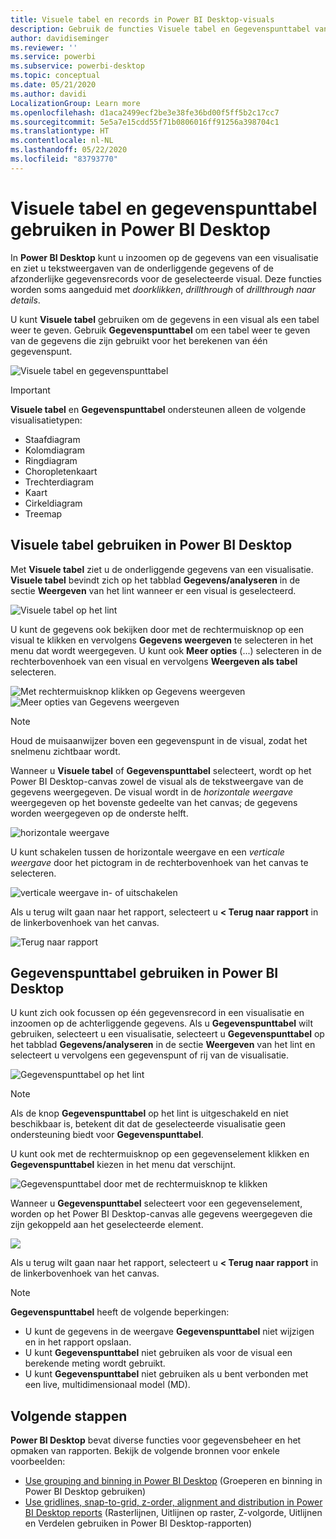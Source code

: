 ```yaml
---
title: Visuele tabel en records in Power BI Desktop-visuals
description: Gebruik de functies Visuele tabel en Gegevenspunttabel van Power BI Desktop om in te zoomen op gegevens
author: davidiseminger
ms.reviewer: ''
ms.service: powerbi
ms.subservice: powerbi-desktop
ms.topic: conceptual
ms.date: 05/21/2020
ms.author: davidi
LocalizationGroup: Learn more
ms.openlocfilehash: d1aca2499ecf2be3e38fe36bd00f5ff5b2c17cc7
ms.sourcegitcommit: 5e5a7e15cdd55f71b0806016ff91256a398704c1
ms.translationtype: HT
ms.contentlocale: nl-NL
ms.lasthandoff: 05/22/2020
ms.locfileid: "83793770"
---
```

# <a name="use-visual-table-and-data-point-table-in-power-bi-desktop"></a>Visuele tabel en gegevenspunttabel gebruiken in Power BI Desktop
In **Power BI Desktop** kunt u inzoomen op de gegevens van een visualisatie en ziet u tekstweergaven van de onderliggende gegevens of de afzonderlijke gegevensrecords voor de geselecteerde visual. Deze functies worden soms aangeduid met *doorklikken*, *drillthrough* of *drillthrough naar details*.

U kunt **Visuele tabel** gebruiken om de gegevens in een visual als een tabel weer te geven. Gebruik **Gegevenspunttabel** om een tabel weer te geven van de gegevens die zijn gebruikt voor het berekenen van één gegevenspunt. 

![Visuele tabel en gegevenspunttabel](media/desktop-see-data-see-records/see-data-record.png)

>[!IMPORTANT]
>**Visuele tabel** en **Gegevenspunttabel** ondersteunen alleen de volgende visualisatietypen:
>  - Staafdiagram
>  - Kolomdiagram
>  - Ringdiagram
>  - Choropletenkaart
>  - Trechterdiagram
>  - Kaart
>  - Cirkeldiagram
>  - Treemap

## <a name="use-visual-table-in-power-bi-desktop"></a>Visuele tabel gebruiken in Power BI Desktop

Met **Visuele tabel** ziet u de onderliggende gegevens van een visualisatie. **Visuele tabel** bevindt zich op het tabblad **Gegevens/analyseren** in de sectie **Weergeven** van het lint wanneer er een visual is geselecteerd.

![Visuele tabel op het lint](media/desktop-see-data-see-records/visual-table-01.png)

U kunt de gegevens ook bekijken door met de rechtermuisknop op een visual te klikken en vervolgens **Gegevens weergeven** te selecteren in het menu dat wordt weergegeven. U kunt ook **Meer opties** (...) selecteren in de rechterbovenhoek van een visual en vervolgens **Weergeven als tabel** selecteren.

![Met rechtermuisknop klikken op Gegevens weergeven](media/desktop-see-data-see-records/visual-table-02.png)&nbsp;&nbsp;![Meer opties van Gegevens weergeven](media/desktop-see-data-see-records/visual-table-03.png)

> [!NOTE]
> Houd de muisaanwijzer boven een gegevenspunt in de visual, zodat het snelmenu zichtbaar wordt.

Wanneer u **Visuele tabel** of **Gegevenspunttabel** selecteert, wordt op het Power BI Desktop-canvas zowel de visual als de tekstweergave van de gegevens weergegeven. De visual wordt in de *horizontale weergave* weergegeven op het bovenste gedeelte van het canvas; de gegevens worden weergegeven op de onderste helft. 

![horizontale weergave](media/desktop-see-data-see-records/visual-table-04.png)

U kunt schakelen tussen de horizontale weergave en een *verticale weergave* door het pictogram in de rechterbovenhoek van het canvas te selecteren.

![verticale weergave in- of uitschakelen](media/desktop-see-data-see-records/visual-table-05.png)

Als u terug wilt gaan naar het rapport, selecteert u **< Terug naar rapport** in de linkerbovenhoek van het canvas.

![Terug naar rapport](media/desktop-see-data-see-records/visual-table-06.png)

## <a name="use-data-point-table-in-power-bi-desktop"></a>Gegevenspunttabel gebruiken in Power BI Desktop

U kunt zich ook focussen op één gegevensrecord in een visualisatie en inzoomen op de achterliggende gegevens. Als u **Gegevenspunttabel** wilt gebruiken, selecteert u een visualisatie, selecteert u **Gegevenspunttabel** op het tabblad **Gegevens/analyseren** in de sectie **Weergeven** van het lint en selecteert u vervolgens een gegevenspunt of rij van de visualisatie. 

![Gegevenspunttabel op het lint](media/desktop-see-data-see-records/visual-table-07.png)

> [!NOTE]
> Als de knop **Gegevenspunttabel** op het lint is uitgeschakeld en niet beschikbaar is, betekent dit dat de geselecteerde visualisatie geen ondersteuning biedt voor **Gegevenspunttabel**.

U kunt ook met de rechtermuisknop op een gegevenselement klikken en **Gegevenspunttabel** kiezen in het menu dat verschijnt.

![Gegevenspunttabel door met de rechtermuisknop te klikken](media/desktop-see-data-see-records/visual-table-08.png)

Wanneer u **Gegevenspunttabel** selecteert voor een gegevenselement, worden op het Power BI Desktop-canvas alle gegevens weergegeven die zijn gekoppeld aan het geselecteerde element. 

![](media/desktop-see-data-see-records/visual-table-09.png)

Als u terug wilt gaan naar het rapport, selecteert u **< Terug naar rapport** in de linkerbovenhoek van het canvas.


> [!NOTE]
>**Gegevenspunttabel** heeft de volgende beperkingen:
> - U kunt de gegevens in de weergave **Gegevenspunttabel** niet wijzigen en in het rapport opslaan.
> - U kunt **Gegevenspunttabel** niet gebruiken als voor de visual een berekende meting wordt gebruikt.
> - U kunt **Gegevenspunttabel** niet gebruiken als u bent verbonden met een live, multidimensionaal model (MD).

## <a name="next-steps"></a>Volgende stappen
**Power BI Desktop** bevat diverse functies voor gegevensbeheer en het opmaken van rapporten. Bekijk de volgende bronnen voor enkele voorbeelden:

* [Use grouping and binning in Power BI Desktop](desktop-grouping-and-binning.md) (Groeperen en binning in Power BI Desktop gebruiken)
* [Use gridlines, snap-to-grid, z-order, alignment and distribution in Power BI Desktop reports](desktop-gridlines-snap-to-grid.md) (Rasterlijnen, Uitlijnen op raster, Z-volgorde, Uitlijnen en Verdelen gebruiken in Power BI Desktop-rapporten)

